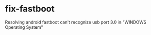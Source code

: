 # fix-fastboot
Resolving android fastboot can't recognize usb port 3.0 in "WINDOWS Operating System"
